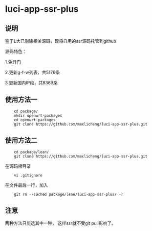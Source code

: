 # luci-app-ssr-plus

## 说明
   鉴于L大已删除相关源码，现将自用的ssr源码托管到github

   源码特色：

   1.免开门

   2.更新g-f-w列表，共5176条

   3.更新国内IP段，共8369条

## 使用方法一
```Brach
    cd package/
    mkdir openwrt-packages
    cd openwrt-packages
    git clone https://github.com/maxlicheng/luci-app-ssr-plus.git
```

## 使用方法二
```Brach
    cd package/lean/
    git clone https://github.com/maxlicheng/luci-app-ssr-plus.git
```

在源码根目录
```Brach
    vi .gitignore
```
在文件最后一行，加入
```Brach
    git rm --cached package/lean/luci-app-ssr-plus/ -r
```

## 注意
两种方法只能选其中一种，
这样ssr就不受git pull影响了。
